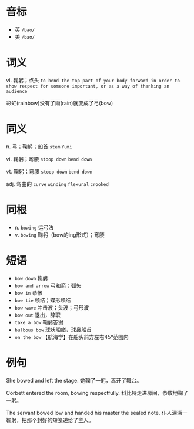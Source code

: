 # 音标

- 英 `/baʊ/`
- 美 `/baʊ/`

# 词义

vi. 鞠躬；点头
`to bend the top part of your body forward in order to show respect for someone important, or as a way of thanking an  audience `



彩虹(rainbow)没有了雨(rain)就变成了弓(bow)

# 同义

n. 弓；鞠躬；船首
`stem` `Yumi`

vi. 鞠躬；弯腰
`stoop down` `bend down`

vt. 鞠躬；弯腰
`stoop down` `bend down`

adj. 弯曲的
`curve` `winding` `flexural` `crooked`

# 同根

- n. `bowing` 运弓法
- v. `bowing` 鞠躬（bow的ing形式）；弯腰

# 短语

- `bow down` 鞠躬
- `bow and arrow` 弓和箭；弧矢
- `bow in` 恭敬
- `bow tie` 领结；蝶形领结
- `bow wave` 冲击波；头波；弓形波
- `bow out` 退出，辞职
- `take a bow` 鞠躬答谢
- `bulbous bow` 球状船艏，球鼻船首
- `on the bow` 【航海学】在船头前方左右45°范围内

# 例句

She bowed and left the stage.
她鞠了一躬，离开了舞台。

Corbett entered the room, bowing respectfully.
科比特走进房间，恭敬地鞠了一躬。

The servant bowed low and handed his master the sealed note.
仆人深深一鞠躬，把那个封好的短笺递给了主人。


